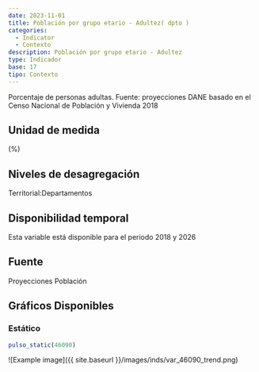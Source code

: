 ```yaml
---
date: 2023-11-01
title: Población por grupo etario - Adultez( dpto )
categories:
  - Indicator
  - Contexto
description: Población por grupo etario - Adultez
type: Indicador
base: 17
tipo: Contexto
--- 
```


Porcentaje de personas adultas.
Fuente: proyecciones DANE basado en el Censo Nacional de Población y Vivienda 2018

## Unidad de medida
(%)

## Niveles de desagregación
Territorial:Departamentos

## Disponibilidad temporal
Esta variable está disponible para el periodo 2018 y 2026

## Fuente
Proyecciones Población

## Gráficos Disponibles

### Estático

``` R
pulso_static(46090)
```

![Example image]({{ site.baseurl }}/images/inds/var_46090_trend.png)